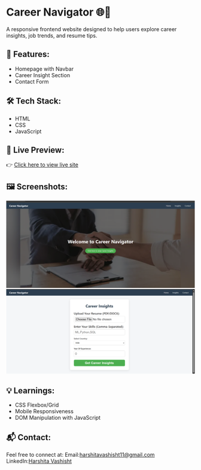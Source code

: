 # Career Navigator 🌐🧠

A responsive frontend website designed to help users explore career insights, job trends, and resume tips.

## 📌 Features:
- Homepage with Navbar
- Career Insight Section
- Contact Form

## 🛠️ Tech Stack:
- HTML
- CSS
- JavaScript

## 🔗 Live Preview:
👉 [Click here to view live site](https://harshita-v5.github.io/Career-Navigator)

## 🖼️ Screenshots:
![Home Page](career_navigator_screenshots/home_page.png)
![Mobile View](career_navigator_screenshots/career_insights.png)

## 💡 Learnings:
- CSS Flexbox/Grid
- Mobile Responsiveness
- DOM Manipulation with JavaScript

## 📬 Contact:
Feel free to connect at:
 Email:harshitavashisht11@gmail.com
 LinkedIn:[Harshita Vashisht](https://www.linkedin.com/in/harshita-vashisht-651b3a287/)
